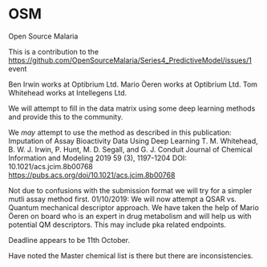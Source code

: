 # OSM
Open Source Malaria 

This is a contribution to the https://github.com/OpenSourceMalaria/Series4_PredictiveModel/issues/1 event

Ben Irwin works at Optibrium Ltd.
Mario Öeren works at Optibrium Ltd.
Tom Whitehead works at Intellegens Ltd.

We will attempt to fill in the data matrix using some deep learning methods and provide this to the community.

We *may* attempt to use the method as described in this publication: 
Imputation of Assay Bioactivity Data Using Deep Learning
T. M. Whitehead, B. W. J. Irwin, P. Hunt, M. D. Segall, and G. J. Conduit
Journal of Chemical Information and Modeling 2019 59 (3), 1197-1204
DOI: 10.1021/acs.jcim.8b00768
https://pubs.acs.org/doi/10.1021/acs.jcim.8b00768

Not due to confusions with the submission format we will try for a simpler mutli assay method first.
01/10/2019: We will now attempt a QSAR vs. Quantum mechanical descriptor approach. We have taken the help of Mario Öeren on board who is an expert in drug metabolism and will help us with potential QM descriptors. This may include pka related endpoints.

Deadline appears to be 11th October.

Have noted the Master chemical list is there but there are inconsistencies. 
